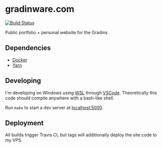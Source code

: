 # gradinware.com

[![Build Status](https://travis-ci.com/bgradin/website.svg?branch=master)](https://travis-ci.com/bgradin/website)

Public portfolio + personal website for the Gradins

## Dependencies

- [Docker](https://www.docker.com/)
- [Yarn](https://yarnpkg.com/)

## Developing

I'm developing on Windows using [WSL](https://docs.microsoft.com/en-us/windows/wsl/about) through [VSCode](https://code.visualstudio.com/). Theoretically this code should compile anywhere with a bash-like shell.

Run `make` to start a dev server at [localhost:5000](http://localhost:5000).

## Deployment

All builds trigger Travis CI, but tags will additionally deploy the site code to my VPS.
